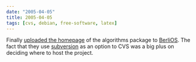 ```yaml
---
date: "2005-04-05"
title: 2005-04-05
tags: [cvs, debian, free-software, latex]
---
```

Finally [uploaded the homepage](http://algorithms.berlios.de/) of
the algorithms package to [BerliOS](http://www.berlios.de/). The
fact that they use [subversion](http://subversion.tigris.org/) as
an option to CVS was a big plus on deciding where to host the
project.

